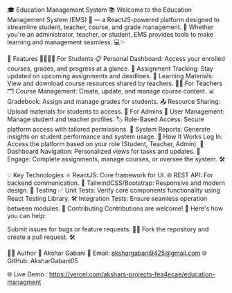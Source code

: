 🎓 Education Management System 📚
Welcome to the Education Management System (EMS) 🌟 — a ReactJS-powered platform designed to streamline student, teacher, course, and grade management. 🚀 Whether you're an administrator, teacher, or student, EMS provides tools to make learning and management seamless. 💻✨

🌟 Features
👩‍🎓👨‍🎓 For Students
📋 Personal Dashboard: Access your enrolled courses, grades, and progress at a glance.
📝 Assignment Tracking: Stay updated on upcoming assignments and deadlines.
🎯 Learning Materials: View and download course resources shared by teachers.
🧑‍🏫 For Teachers
🗂️ Course Management: Create, update, and manage course content.
📊 Gradebook: Assign and manage grades for students.
📤 Resource Sharing: Upload materials for students to access.
🏫 For Admins
👥 User Management: Manage student and teacher profiles.
🏷️ Role-Based Access: Secure platform access with tailored permissions.
🔄 System Reports: Generate insights on student performance and system usage.
🚀 How It Works
Log In: Access the platform based on your role (Student, Teacher, Admin). 🔐
Dashboard Navigation: Personalized views for tasks and updates. 🧭
Engage: Complete assignments, manage courses, or oversee the system. 🛠️

💡 Key Technologies
⚛️ ReactJS: Core framework for UI.
🌐 REST API: For backend communication.
🎨 TailwindCSS/Bootstrap: Responsive and modern design.
🧪 Testing
✅ Unit Tests: Verify core components functionality using React Testing Library.
🛠️ Integration Tests: Ensure seamless operation between modules.
🌈 Contributing
Contributions are welcome! 🤝 Here's how you can help:

Submit issues for bugs or feature requests. 🐛✨
Fork the repository and create a pull request. 🛠️

👨‍💻 Author
👤 Akshar Gabani
📧 Email: akshargabani9425@gmail.com
🌐 GitHub: AksharGabani05

🌐 Live Demo : https://vercel.com/akshars-projects-fea4ecae/education-managment
